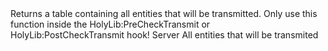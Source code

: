 <function name="GetEntitiesFromTransmit" parent="pvs" type="libraryfunc">
	<description>
		Returns a table containing all entities that will be transmitted.
		<note>
			Only use this function inside the <page>HolyLib:PreCheckTransmit</page> or <page>HolyLib:PostCheckTransmit</page> hook!
		</note>
		<added version="0.7"></added>
	</description>
	<realm>Server</realm>
	<rets>
		<ret name="entities" type="table">All entities that will be transmited</ret>
	</rets>
</function>